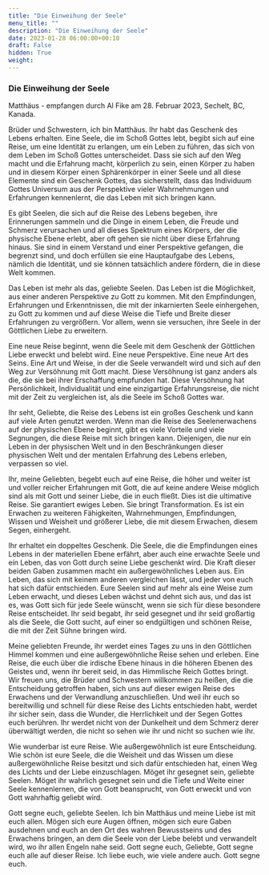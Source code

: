 ```yaml
---
title: "Die Einweihung der Seele"
menu_title: ""
description: "Die Einweihung der Seele"
date: 2023-01-28 06:00:00+00:10
draft: False
hidden: True
weight:
---
```

### Die Einweihung der Seele

Matthäus - empfangen durch Al Fike am 28. Februar 2023, Sechelt, BC, Kanada.

Brüder und Schwestern, ich bin Matthäus. Ihr habt das Geschenk des Lebens erhalten. Eine Seele, die im Schoß Gottes lebt, begibt sich auf eine Reise, um eine Identität zu erlangen, um ein Leben zu führen, das sich von dem Leben im Schoß Gottes unterscheidet. Dass sie sich auf den Weg macht und die Erfahrung macht, körperlich zu sein, einen Körper zu haben und in diesem Körper einen Sphärenkörper in einer Seele und all diese Elemente sind ein Geschenk Gottes, das sicherstellt, dass das Individuum Gottes Universum aus der Perspektive vieler Wahrnehmungen und Erfahrungen kennenlernt, die das Leben mit sich bringen kann.

Es gibt Seelen, die sich auf die Reise des Lebens begeben, ihre Erinnerungen sammeln und die Dinge in einem Leben, die Freude und Schmerz verursachen und all dieses Spektrum eines Körpers, der die physische Ebene erlebt, aber oft gehen sie nicht über diese Erfahrung hinaus. Sie sind in einem Verstand und einer Perspektive gefangen, die begrenzt sind, und doch erfüllen sie eine Hauptaufgabe des Lebens, nämlich die Identität, und sie können tatsächlich andere fördern, die in diese Welt kommen.

Das Leben ist mehr als das, geliebte Seelen. Das Leben ist die Möglichkeit, aus einer anderen Perspektive zu Gott zu kommen. Mit den Empfindungen, Erfahrungen und Erkenntnissen, die mit der inkarnierten Seele einhergehen, zu Gott zu kommen und auf diese Weise die Tiefe und Breite dieser Erfahrungen zu vergrößern. Vor allem, wenn sie versuchen, ihre Seele in der Göttlichen Liebe zu erweitern.

Eine neue Reise beginnt, wenn die Seele mit dem Geschenk der Göttlichen Liebe erweckt und belebt wird. Eine neue Perspektive. Eine neue Art des Seins. Eine Art und Weise, in der die Seele verwandelt wird und sich auf den Weg zur Versöhnung mit Gott macht. Diese Versöhnung ist ganz anders als die, die sie bei ihrer Erschaffung empfunden hat. Diese Versöhnung hat Persönlichkeit, Individualität und eine einzigartige Erfahrungsreise, die nicht mit der Zeit zu vergleichen ist, als die Seele im Schoß Gottes war.

Ihr seht, Geliebte, die Reise des Lebens ist ein großes Geschenk und kann auf viele Arten genutzt werden. Wenn man die Reise des Seelenerwachens auf der physischen Ebene beginnt, gibt es viele Vorteile und viele Segnungen, die diese Reise mit sich bringen kann. Diejenigen, die nur ein Leben in der physischen Welt und in den Beschränkungen dieser physischen Welt und der mentalen Erfahrung des Lebens erleben, verpassen so viel.

Ihr, meine Geliebten, begebt euch auf eine Reise, die höher und weiter ist und voller reicher Erfahrungen mit Gott, die auf keine andere Weise möglich sind als mit Gott und seiner Liebe, die in euch fließt. Dies ist die ultimative Reise. Sie garantiert ewiges Leben. Sie bringt Transformation. Es ist ein Erwachen zu weiteren Fähigkeiten, Wahrnehmungen, Empfindungen, Wissen und Weisheit und größerer Liebe, die mit diesem Erwachen, diesem Segen, einhergeht.

Ihr erhaltet ein doppeltes Geschenk. Die Seele, die die Empfindungen eines Lebens in der materiellen Ebene erfährt, aber auch eine erwachte Seele und ein Leben, das von Gott durch seine Liebe geschenkt wird. Die Kraft dieser beiden Gaben zusammen macht ein außergewöhnliches Leben aus. Ein Leben, das sich mit keinem anderen vergleichen lässt, und jeder von euch hat sich dafür entschieden. Eure Seelen sind auf mehr als eine Weise zum Leben erwacht, und dieses Leben wächst und dehnt sich aus, und das ist es, was Gott sich für jede Seele wünscht, wenn sie sich für diese besondere Reise entscheidet. Ihr seid begabt, ihr seid gesegnet und ihr seid großartig als die Seele, die Gott sucht, auf einer so endgültigen und schönen Reise, die mit der Zeit Sühne bringen wird.

Meine geliebten Freunde, ihr werdet eines Tages zu uns in den Göttlichen Himmel kommen und eine außergewöhnliche Reise sehen und erleben. Eine Reise, die euch über die irdische Ebene hinaus in die höheren Ebenen des Geistes und, wenn ihr bereit seid, in das Himmlische Reich Gottes bringt. Wir freuen uns, die Brüder und Schwestern willkommen zu heißen, die die Entscheidung getroffen haben, sich uns auf dieser ewigen Reise des Erwachens und der Verwandlung anzuschließen. Und weil ihr euch so bereitwillig und schnell für diese Reise des Lichts entschieden habt, werdet ihr sicher sein, dass die Wunder, die Herrlichkeit und der Segen Gottes euch berühren. Ihr werdet nicht von der Dunkelheit und dem Schmerz derer überwältigt werden, die nicht so sehen wie ihr und nicht so suchen wie ihr.

Wie wunderbar ist eure Reise. Wie außergewöhnlich ist eure Entscheidung. Wie schön ist eure Seele, die die Weisheit und das Wissen um diese außergewöhnliche Reise besitzt und sich dafür entschieden hat, einen Weg des Lichts und der Liebe einzuschlagen. Möget ihr gesegnet sein, geliebte Seelen. Möget ihr wahrlich gesegnet sein und die Tiefe und Weite einer Seele kennenlernen, die von Gott beansprucht, von Gott erweckt und von Gott wahrhaftig geliebt wird.

Gott segne euch, geliebte Seelen. Ich bin Matthäus und meine Liebe ist mit euch allen. Mögen sich eure Augen öffnen, mögen sich eure Gaben ausdehnen und euch an den Ort des wahren Bewusstseins und des Erwachens bringen, an dem die Seele von der Liebe belebt und verwandelt wird, wo ihr allen Engeln nahe seid. Gott segne euch, Geliebte, Gott segne euch alle auf dieser Reise. Ich liebe euch, wie viele andere auch. Gott segne euch.
